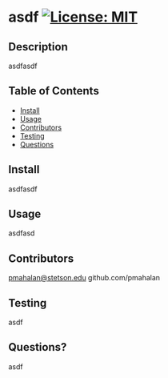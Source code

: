 # asdf [![License: MIT](https://img.shields.io/badge/License-MIT-yellow.svg)](https://opensource.org/licenses/MIT)
  ## Description 
  asdfasdf
  ## Table of Contents
  * [Install](#install)
  * [Usage](#usage)
  * [Contributors](#contributors)
  * [Testing](#testing)
  * [Questions](#questions)
  ## Install
  asdfasdf
  ## Usage
  asdfasd
  ## Contributors
  pmahalan@stetson.edu github.com/pmahalan
  ## Testing
  asdf
  ## Questions?
  asdf
